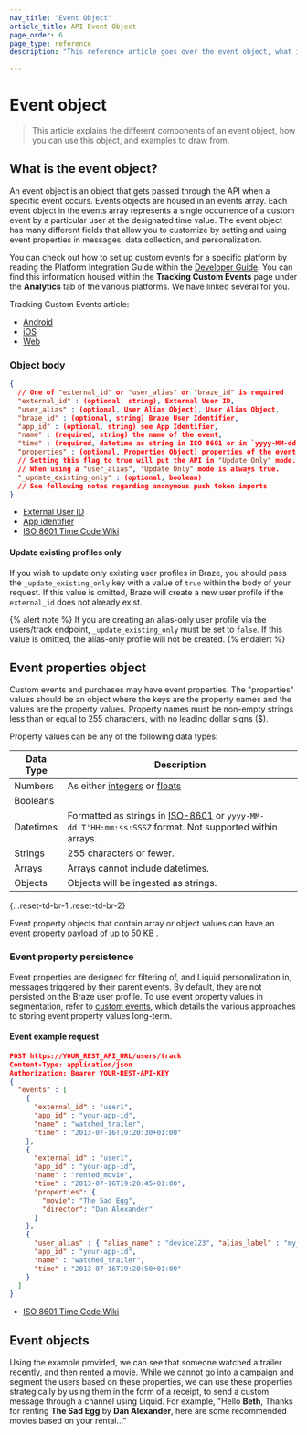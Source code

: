 ```yaml
---
nav_title: "Event Object"
article_title: API Event Object
page_order: 6
page_type: reference
description: "This reference article goes over the event object, what it is, and how it's a crucial part of event-based campaign strategies."

---
```


# Event object

> This article explains the different components of an event object, how you can use this object, and examples to draw from.

## What is the event object?

An event object is an object that gets passed through the API when a specific event occurs. Events objects are housed in an events array. Each event object in the events array represents a single occurrence of a custom event by a particular user at the designated time value. The event object has many different fields that allow you to customize by setting and using event properties in messages, data collection, and personalization.

You can check out how to set up custom events for a specific platform by reading the Platform Integration Guide within the [Developer Guide][1]. You can find this information housed within the **Tracking Custom Events** page under the **Analytics** tab of the various platforms. We have linked several for you.

Tracking Custom Events article:

- [Android][2]
- [iOS][3]
- [Web][4]

### Object body

```json
{
  // One of "external_id" or "user_alias" or "braze_id" is required
  "external_id" : (optional, string), External User ID,
  "user_alias" : (optional, User Alias Object), User Alias Object,
  "braze_id" : (optional, string) Braze User Identifier,
  "app_id" : (optional, string) see App Identifier,
  "name" : (required, string) the name of the event,
  "time" : (required, datetime as string in ISO 8601 or in `yyyy-MM-dd'T'HH:mm:ss:SSSZ` format),
  "properties" : (optional, Properties Object) properties of the event
  // Setting this flag to true will put the API in "Update Only" mode.
  // When using a "user_alias", "Update Only" mode is always true.
  "_update_existing_only" : (optional, boolean)
  // See following notes regarding anonymous push token imports
}
```

- [External User ID]({{site.baseurl}}/api/basics/#user-ids)
- [App identifier]({{site.baseurl}}/api/identifier_types/)
- [ISO 8601 Time Code Wiki][22]

#### Update existing profiles only

If you wish to update only existing user profiles in Braze, you should pass the `_update_existing_only` key with a value of `true` within the body of your request. If this value is omitted, Braze will create a new user profile if the `external_id` does not already exist.

{% alert note %}
If you are creating an alias-only user profile via the users/track endpoint, `_update_existing_only` must be set to `false`. If this value is omitted, the alias-only profile will not be created.
{% endalert %}

## Event properties object
Custom events and purchases may have event properties. The "properties" values should be an object where the keys are the property names and the values are the property values. Property names must be non-empty strings less than or equal to 255 characters, with no leading dollar signs ($).

Property values can be any of the following data types:

| Data Type | Description |
| --- | --- |
| Numbers | As either [integers](https://en.wikipedia.org/wiki/Integer) or [floats](https://en.wikipedia.org/wiki/Floating-point_arithmetic) |
| Booleans |  |
| Datetimes | Formatted as strings in [ISO-8601](https://en.wikipedia.org/wiki/ISO_8601) or `yyyy-MM-dd'T'HH:mm:ss:SSSZ` format. Not supported within arrays. |
| Strings | 255 characters or fewer. |
| Arrays | Arrays cannot include datetimes. |
| Objects | Objects will be ingested as strings. |
{: .reset-td-br-1 .reset-td-br-2}

Event property objects that contain array or object values can have an event property payload of up to 50&nbsp;KB .

### Event property persistence
Event properties are designed for filtering of, and Liquid personalization in, messages triggered by their parent events. By default, they are not persisted on the Braze user profile. To use event property values in segmentation, refer to [custom events][5], which details the various approaches to storing event property values long-term.

#### Event example request

```json
POST https://YOUR_REST_API_URL/users/track
Content-Type: application/json
Authorization: Bearer YOUR-REST-API-KEY
{
  "events" : [
    {
      "external_id" : "user1",
      "app_id" : "your-app-id",
      "name" : "watched_trailer",
      "time" : "2013-07-16T19:20:30+01:00"
    },
    {
      "external_id" : "user1",
      "app_id" : "your-app-id",
      "name" : "rented_movie",
      "time" : "2013-07-16T19:20:45+01:00",
      "properties": {
        "movie": "The Sad Egg",
        "director": "Dan Alexander"
      }
    },
    {
      "user_alias" : { "alias_name" : "device123", "alias_label" : "my_device_identifier"},
      "app_id" : "your-app-id",
      "name" : "watched_trailer",
      "time" : "2013-07-16T19:20:50+01:00"
    }
  ]
}
```
- [ISO 8601 Time Code Wiki][19]

## Event objects

Using the example provided, we can see that someone watched a trailer recently, and then rented a movie. While we cannot go into a campaign and segment the users based on these properties, we can use these properties strategically by using them in the form of a receipt, to send a custom message through a channel using Liquid. For example, "Hello **Beth**, Thanks for renting **The Sad Egg** by **Dan Alexander**, here are some recommended movies based on your rental..."


[1]: {{site.baseurl}}/developer_guide/home/
[2]: {{site.baseurl}}/developer_guide/platform_integration_guides/android/analytics/tracking_custom_events/
[3]: {{site.baseurl}}/developer_guide/platform_integration_guides/swift/analytics/tracking_custom_events/
[4]: {{site.baseurl}}/developer_guide/platform_integration_guides/web/analytics/tracking_custom_events/
[5]: {{site.baseurl}}/user_guide/data_and_analytics/custom_data/custom_events/
[19]: http://en.wikipedia.org/wiki/ISO_8601 "ISO 8601 Time Code Wiki"
[21]: {{site.baseurl}}/api/api_key/#the-app-identifier-api-key
[22]: https://en.wikipedia.org/wiki/ISO_8601 "ISO 8601 Time Code"
[23]: {{site.baseurl}}/api/basics/#external-user-id-explanation
